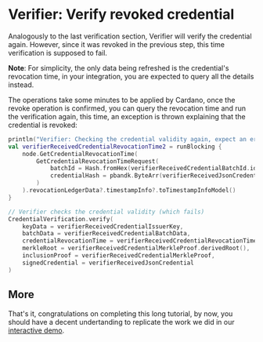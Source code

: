 # Verifier: Verify revoked credential

Analogously to the last verification section, Verifier will verify the credential again. However, since it was revoked in the previous step, this time verification is supposed to fail.

**Note**: For simplicity, the only data being refreshed is the credential's revocation time, in your integration, you are expected to query all the details instead.

The operations take some minutes to be applied by Cardano, once the revoke operation is confirmed, you can query the revocation time and run the verification again, this time, an exception is thrown explaining that the credential is revoked:

```kotlin
println("Verifier: Checking the credential validity again, expect an error explaining that the credential is revoked")
val verifierReceivedCredentialRevocationTime2 = runBlocking {
    node.GetCredentialRevocationTime(
        GetCredentialRevocationTimeRequest(
            batchId = Hash.fromHex(verifierReceivedCredentialBatchId.id).hexValue(),
            credentialHash = pbandk.ByteArr(verifierReceivedJsonCredential.hash().value.toByteArray())
        )
    ).revocationLedgerData?.timestampInfo?.toTimestampInfoModel()
}

// Verifier checks the credential validity (which fails)
CredentialVerification.verify(
    keyData = verifierReceivedCredentialIssuerKey,
    batchData = verifierReceivedCredentialBatchData,
    credentialRevocationTime = verifierReceivedCredentialRevocationTime2,
    merkleRoot = verifierReceivedCredentialMerkleProof.derivedRoot(),
    inclusionProof = verifierReceivedCredentialMerkleProof,
    signedCredential = verifierReceivedJsonCredential
)
```

## More

That's it, congratulations on completing this long tutorial, by now, you should have a decent undertanding to replicate the work we did in our [interactive demo](https://atalaprism.io).
